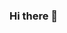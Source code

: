 ### Hi there 👋

<!--
**ArkadiuszBOMA/ArkadiuszBOMA** is a ✨ _special_ ✨ repository because its `README.md` (this file) appears on your GitHub profile.
💬 My name is Arek and I'm a Junior Full Stack Developer candidate.

🌱 I'm an IT enthusiast and English studies graduate which also happen to be my passion and hobby among many others which may include skiing and linguistics.

🤔 I consider myself meticulous and purposeful person on a self-development journey prepared to faced lots of challenges. On my journey I've already encountered many ups and downs but those downs motivate me the most. One of my personality traits is also curiosity and I like to do background research on many matters to get to the bottom of it so I can understand it fully.

⚡ In 2023 I've graduated from Codecool's Full Stack Developer course which has been a great foundation for both of my hard and soft skills. Regarding soft skills I've managed to gather experience in team work and self-presentation which may also involve communication, working under pressure, problem solving and many others. Considering hard skills I feel the most confident in back-end areas which may mostly include Java, Spring and Hibernate.

🔭 In my repository you can find some project that I've been working on.

⭐ Technology stack

<img height="100" src="https://skillicons.dev/icons?i=bootstrap,css,docker,figma,flask,git,github,heroku,hibernate,html,java,js,maven,postgres,postman,powershell,py,react,spring&theme=dark"/>

📫 Contact
